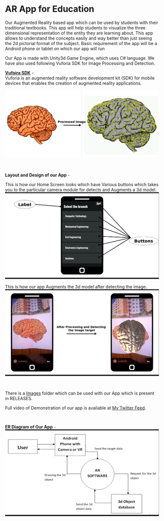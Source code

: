 # AR App for Education
Our Augmented Reality based app which can be used by students with their traditional textbooks. This app will help students to visualize the three dimensional representation of the entity they are learning about. This app allows to understand the concepts easily and way better than just seeing the 2d pictorial format of the subject. Basic requirement of the app will be a Android phone or tablet on which our app will run
</br>

Our App is made with Unity3d Game Engine, which uses C# language. We have also used following Vuforia SDK for Image Processing and Detection.

<b>[Vufoira SDK](https://developer.vuforia.com/)</b> -</br>
Vuforia is an augmented reality software development kit (SDK) for mobile devices that enables the creation of augmented reality applications.

![Image Processing](./READMEstuff/Image_Processing.png)

</br>

**Layout and Design of our App** -
</br>

This is how our Home Screen looks which have Various buttons which takes you to the particular camera module for detects and Augments a 3d model.
![Demo](./READMEstuff/Layout.png)

This is how our app Augments the 3d model after detecting the image.
![Demo](./READMEstuff/Demo.png)

</br>

There is a [Images](./READMEstuff/Images) folder which can be used with our App which is present in RELEASES.

Full video of Demonstration of our app is available at [My Twitter Feed](https://twitter.com/gouravkolhatkar/status/1309843990406021121?s=19).

</br>

**ER Diagram of Our App** -
![Demo](./READMEstuff/ER_Diagram.png)
